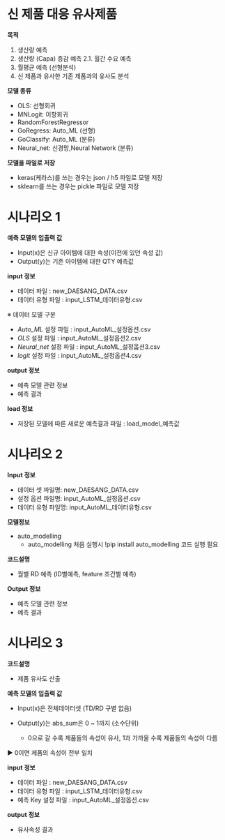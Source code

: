 # 신 제품 대응 유사제품

**목적**

1.	생산량 예측 
2.	생산량 (Capa) 증감 예측
2.1. 월간 수요 예측
3.	월평균 예측 (선형분석) 
4.	신 제품과 유사한 기존 제품과의 유사도 분석

**모델 종류**

- OLS: 선형회귀
- MNLogit: 이항회귀
- RandomForestRegressor
- GoRegress: Auto_ML (선형)
- GoClassify: Auto_ML (분류)
- Neural_net: 신경망,Neural Network (분류)

**모델을 파일로 저장**

- keras(케라스)를 쓰는 경우는 json / h5 파일로 모델 저장
- sklearn를 쓰는 경우는 pickle 파일로 모델 저장

# 시나리오 1

**예측 모델의 입출력 값**

- Input(x)은 신규 아이템에 대한 속성(이전에 있던 속성 값)
- Output(y)는 기존 아이템에 대한 QTY 예측값

**input 정보**

- 데이터 파일 : new_DAESANG_DATA.csv
- 데이터 유형 파일 : input_LSTM_데이터유형.csv

※ 데이터 모델 구분

- _Auto_ML_ 설정 파일 : input_AutoML_설정옵션.csv
- _OLS_ 설정 파일 : input_AutoML_설정옵션2.csv
- _Neural_net_ 설정 파일 : input_AutoML_설정옵션3.csv
- _logit_ 설정 파일 : input_AutoML_설정옵션4.csv

**output 정보**

- 예측 모델 관련 정보
- 예측 결과

**load 정보**

- 저장된 모델에 따른 새로운 예측결과 파일 : load_model_예측값

# 시나리오 2

**Input 정보**

- 데이터 셋 파일명: new_DAESANG_DATA.csv
- 설정 옵션 파일명: input_AutoML_설정옵션.csv
- 데이터 유형 파일명: input_AutoML_데이터유형.csv

**모델정보**

- auto_modelling
  - auto_modelling 처음 실행시 !pip install auto_modelling 코드 실행 필요

**코드설명**

- 월별 RD 예측 (ID별예측, feature 조건별 예측)

**Output 정보**

- 예측 모델 관련 정보
- 예측 결과

# 시나리오 3

**코드설명**

- 제품 유사도 산출

**예측 모델의 입출력 값**

- Input(x)은 전체데이터셋 (TD/RD 구별 없음)
- Output(y)는 abs_sum은 0 ~ 1까지 (소수단위)

  - 0으로 갈 수록 제품들의 속성이 유사, 1과 가까울 수록 제품들의 속성이 다름

▶ 0이면 제품의 속성이 전부 일치

**input 정보**

- 데이터 파일 : new_DAESANG_DATA.csv
- 데이터 유형 파일 : input_LSTM_데이터유형.csv
- 예측 Key 설정 파일 : input_AutoML_설정옵션.csv


**output 정보**

- 유사속성 결과
